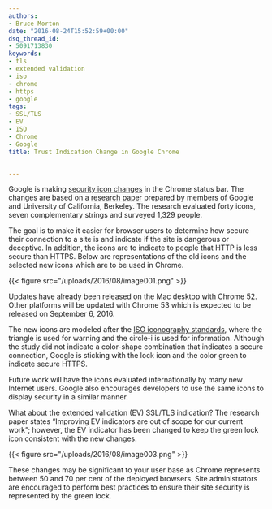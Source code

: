 ```yaml
---
authors:
- Bruce Morton
date: "2016-08-24T15:52:59+00:00"
dsq_thread_id:
- 5091713830
keywords:
- tls
- extended validation
- iso
- chrome
- https
- google
tags:
- SSL/TLS
- EV
- ISO
- Chrome
- Google
title: Trust Indication Change in Google Chrome


---
```

Google is making [security icon changes][1] in the Chrome status bar. The changes are based on a [research paper][2] prepared by members of Google and University of California, Berkeley. The research evaluated forty icons, seven complementary strings and surveyed 1,329 people.

The goal is to make it easier for browser users to determine how secure their connection to a site is and indicate if the site is dangerous or deceptive. In addition, the icons are to indicate to people that HTTP is less secure than HTTPS. Below are representations of the old icons and the selected new icons which are to be used in Chrome.

{{< figure src="/uploads/2016/08/image001.png" >}} 

Updates have already been released on the Mac desktop with Chrome 52. Other platforms will be updated with Chrome 53 which is expected to be released on September 6, 2016.

The new icons are modeled after the [ISO iconography standards][3], where the triangle is used for warning and the circle-i is used for information. Although the study did not indicate a color-shape combination that indicates a secure connection, Google is sticking with the lock icon and the color green to indicate secure HTTPS.

Future work will have the icons evaluated internationally by many new Internet users. Google also encourages developers to use the same icons to display security in a similar manner.

What about the extended validation (EV) SSL/TLS indication? The research paper states “Improving EV indicators are out of scope for our current work”; however, the EV indicator has been changed to keep the green lock icon consistent with the new changes.

{{< figure src="/uploads/2016/08/image003.png" >}} 

These changes may be significant to your user base as Chrome represents between 50 and 70 per cent of the deployed browsers. Site administrators are encouraged to perform best practices to ensure their site security is represented by the green lock.

 [1]: https://docs.google.com/document/u/2/d/1jIfCjcsZUL6ouLgPOsMORGcTTXc7OTwkcBQCkZvDyGE/pub
 [2]: https://www.usenix.org/system/files/conference/soups2016/soups2016-paper-porter-felt.pdf
 [3]: http://www.safetysign.com/iso-warning-labels